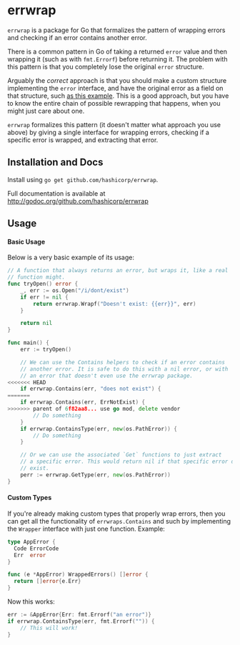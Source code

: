 # errwrap

`errwrap` is a package for Go that formalizes the pattern of wrapping errors
and checking if an error contains another error.

There is a common pattern in Go of taking a returned `error` value and
then wrapping it (such as with `fmt.Errorf`) before returning it. The problem
with this pattern is that you completely lose the original `error` structure.

Arguably the _correct_ approach is that you should make a custom structure
implementing the `error` interface, and have the original error as a field
on that structure, such [as this example](http://golang.org/pkg/os/#PathError).
This is a good approach, but you have to know the entire chain of possible
rewrapping that happens, when you might just care about one.

`errwrap` formalizes this pattern (it doesn't matter what approach you use
above) by giving a single interface for wrapping errors, checking if a specific
error is wrapped, and extracting that error.

## Installation and Docs

Install using `go get github.com/hashicorp/errwrap`.

Full documentation is available at
http://godoc.org/github.com/hashicorp/errwrap

## Usage

#### Basic Usage

Below is a very basic example of its usage:

```go
// A function that always returns an error, but wraps it, like a real
// function might.
func tryOpen() error {
	_, err := os.Open("/i/dont/exist")
	if err != nil {
		return errwrap.Wrapf("Doesn't exist: {{err}}", err)
	}

	return nil
}

func main() {
	err := tryOpen()

	// We can use the Contains helpers to check if an error contains
	// another error. It is safe to do this with a nil error, or with
	// an error that doesn't even use the errwrap package.
<<<<<<< HEAD
	if errwrap.Contains(err, "does not exist") {
=======
	if errwrap.Contains(err, ErrNotExist) {
>>>>>>> parent of 6f82aa8... use go mod, delete vendor
		// Do something
	}
	if errwrap.ContainsType(err, new(os.PathError)) {
		// Do something
	}

	// Or we can use the associated `Get` functions to just extract
	// a specific error. This would return nil if that specific error doesn't
	// exist.
	perr := errwrap.GetType(err, new(os.PathError))
}
```

#### Custom Types

If you're already making custom types that properly wrap errors, then
you can get all the functionality of `errwraps.Contains` and such by
implementing the `Wrapper` interface with just one function. Example:

```go
type AppError {
  Code ErrorCode
  Err  error
}

func (e *AppError) WrappedErrors() []error {
  return []error{e.Err}
}
```

Now this works:

```go
err := &AppError{Err: fmt.Errorf("an error")}
if errwrap.ContainsType(err, fmt.Errorf("")) {
	// This will work!
}
```
